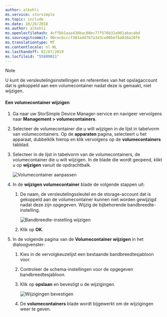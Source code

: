 ```yaml
---
author: alkohli
ms.service: storsimple
ms.topic: include
ms.date: 10/26/2018
ms.author: alkohli
ms.openlocfilehash: 4cffbb1aaa438bac08ec77f576b32a901abacabd
ms.sourcegitcommit: 90cec6cccf303ad4767a343ce00befba020a10f6
ms.translationtype: MT
ms.contentlocale: nl-NL
ms.lasthandoff: 02/07/2019
ms.locfileid: "55889011"
---
```

> [!NOTE] 
> U kunt de versleutelingsinstellingen en referenties van het opslagaccount dat is gekoppeld aan een volumecontainer nadat deze is gemaakt, niet wijzigen.

#### <a name="to-modify-a-volume-container"></a>Een volumecontainer wijzigen

1. Ga naar uw StorSimple Device Manager-service en navigeer vervolgens naar **Management > volumecontainers**.

2. Selecteer de volumecontainer die u wilt wijzigen in de lijst in tabelvorm van volumecontainers. Op de **apparaten** pagina, selecteert u het apparaat, dubbelklik hierop en klik vervolgens op de **volumecontainers** tabblad.

2. Selecteer in de lijst in tabelvorm van de volumecontainers, de volumecontainer die u wilt wijzigen. In de blade die wordt geopend, klikt u op **wijzigen** vanuit de opdrachtbalk.

    ![Volumecontainer aanpassen](./media/storsimple-8000-modify-volume-container/modify-vol-container1.png)

3. In de **wijzigen volumecontainer** blade de volgende stappen uit:
   
   1. De naam, de versleutelingssleutel en de storage-account dat is gekoppeld aan de volumecontainer kunnen niet worden gewijzigd nadat deze zijn opgegeven. Wijzig de bijbehorende bandbreedte-instelling.
      
       ![Bandbreedte-instelling wijzigen](./media/storsimple-8000-modify-volume-container/modify-vol-container2.png)

   2.  Klik op **OK**.
4. In de volgende pagina van de **Volumecontainer wijzigen** in het dialoogvenster:
   
   1. Kies in de vervolgkeuzelijst een bestaande bandbreedtesjabloon voor.
   2. Controleer de schema-instellingen voor de opgegeven bandbreedtesjabloon.
   3. Klik op **opslaan** en bevestigt u de wijzigingen.
      
       ![Wijzigingen bevestigen](./media/storsimple-8000-modify-volume-container/modify-vol-container3.png)

   3. De **volumecontainers** blade wordt bijgewerkt om de wijzigingen weer te geven.

